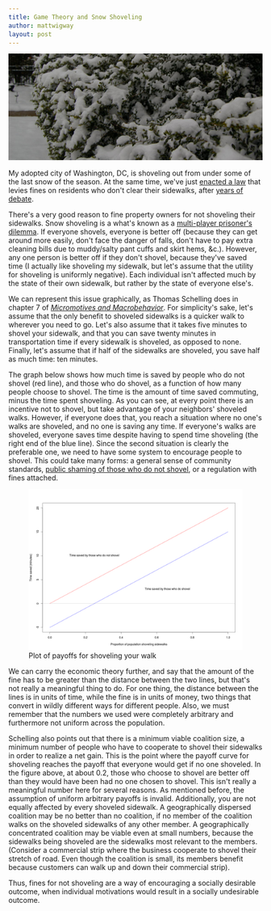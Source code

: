 ```yaml
---
title: Game Theory and Snow Shoveling
author: mattwigway
layout: post
---
```


<img src="/img/snow-shoveling/snow.jpg" alt="Snow in Washington, DC"/>

My adopted city of Washington, DC, is shoveling out from under some of the last snow of the season. At the same
time, we've just [enacted a law](http://greatergreaterwashington.org/post/24900) that levies fines on residents who don't
clear their sidewalks, after [years of debate](http://greatergreaterwashington.org/post/13630).

There's a very good reason to fine property owners for not shoveling their sidewalks. Snow shoveling
is a what's known as a [multi-player prisoner's dilemma](https://en.wikipedia.org/wiki/Prisoner%27s_dilemma#Multiplayer_dilemmas).
If everyone shovels, everyone is better off (because they can get around more easily, don't face the danger of falls, don't
have to pay extra cleaning bills due to muddy/salty pant cuffs and skirt hems, &c.). However, any one person is better off if they
don't shovel, because they've saved time (I actually like shoveling my sidewalk, but let's assume that the utility for
shoveling is uniformly negative). Each individual isn't affected much by the state of their own sidewalk, but rather by
the state of everyone else's.

We can represent this issue graphically, as Thomas Schelling does in chapter 7 of [_Micromotives and
Macrobehavior_](http://www.politics-prose.com/book/9780393329469). For simplicity's sake, let's assume that the only
benefit to shoveled sidewalks is a quicker walk to wherever you need to go. Let's also assume that it takes five minutes
to shovel your sidewalk, and that you can save twenty minutes in transportation time if every sidewalk is shoveled, as
opposed to none. Finally, let's assume that if half of the sidewalks are shoveled, you save half as much time: ten minutes.

The graph below shows how much time is saved by people who do not shovel (red line), and those who do shovel, as a function
of how many people choose to shovel. The time is the amount of time saved commuting, minus the time spent shoveling. As you
can see, at every point there is an incentive not to shovel, but take advantage of your neighbors' shoveled walks. However,
if everyone does that, you reach a situation where no one's walks are shoveled, and no one is saving any time. If everyone's
walks are shoveled, everyone saves time despite having to spend time shoveling (the right end of the blue line). Since the
second situation is clearly the preferable one, we need to have some system to encourage people to shovel. This could
take many forms: a general sense of community standards, [public shaming of those who do not shovel](http://greatergreaterwashington.org/post/21478),
or a regulation with fines attached.

<figure>
  <img src="/img/snow-shoveling/plot.png" />
  <figcaption>Plot of payoffs for shoveling your walk</figcaption>
</figure>

We can carry the economic theory further, and say that the amount of the fine has to be greater than the distance between
the two lines, but that's not really a meaningful thing to do. For one thing, the distance between the lines is in units
of time, while the fine is in units of money, two things that convert in wildly different ways for different people. Also,
we must remember that the numbers we used were completely arbitrary and furthermore not uniform across the population.

Schelling also points out that there is a minimum viable coalition size, a minimum number of people who have to cooperate
to shovel their sidewalks in order to realize a net gain. This is the point where the payoff curve for shoveling reaches
the payoff that everyone would get if no one shoveled. In the figure above, at about 0.2, those who choose to shovel
are better off than they would have been had no one chosen to shovel. This isn't really a meaningful number here for
several reasons. As mentioned before, the assumption of uniform arbitrary payoffs is invalid. Additionally, you are not
equally affected by every shoveled sidewalk. A geographically dispersed coalition may be no better than no coalition, if
no member of the coalition walks on the shoveled sidewalks of any other member. A geographically concentrated coalition may
be viable even at small numbers, because the sidewalks being shoveled are the sidewalks most relevant to the members.
(Consider a commercial strip where the business cooperate to shovel their stretch of road. Even though the coalition is
  small, its members benefit because customers can walk up and down their commercial strip).

Thus, fines for not shoveling are a way of encouraging a socially desirable outcome, when individual motivations
would result in a socially undesirable outcome.
